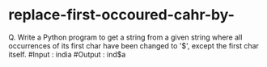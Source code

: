 # replace-first-occoured-cahr-by-
Q. Write a Python program to get a string from a given string where all occurrences of its first char have been changed to '$', except the first char itself.  #Input   : india #Output  : ind$a
